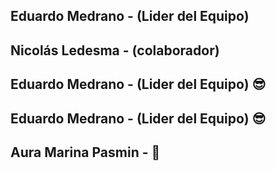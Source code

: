 ## Eduardo Medrano - (Lider del Equipo)
## Nicolás Ledesma - (colaborador)
## Eduardo Medrano - (Lider del Equipo) :sunglasses:
## Eduardo Medrano - (Lider del Equipo) :sunglasses:
## Aura Marina Pasmin -  🎨
